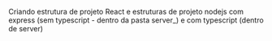 Criando estrutura de projeto React e estruturas de projeto nodejs com express (sem typescript - dentro da pasta server_) e com typescript (dentro de server)
